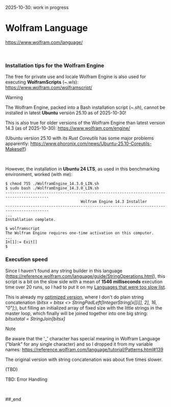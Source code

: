 2025-10-30: work in progress

# Wolfram Language

https://www.wolfram.com/language/

<br/>

### Installation tips for the Wolfram Engine

The free for private use and locale Wolfram Engine is also used for executing **WolframScripts** (_~.wls_): https://www.wolfram.com/wolframscript/

> [!WARNING]
> The Wolfram Engine, packed into a Bash installation script (_~.sh_), cannot be installed in latest **Ubuntu** version 25.10 as of 2025-10-30!

This is also true for older versions of the Wolfram Engine than latest version 14.3 (as of 2025-10-30): https://www.wolfram.com/engine/

(Ubuntu version 25.10 with its _Rust Coreutils_ has some major problems apparently: https://www.phoronix.com/news/Ubuntu-25.10-Coreutils-Makeself)

<br/>

However, the installation in **Ubuntu 24 LTS**, as used in this benchmarking environment, worked (with me): 

```
$ chmod 755 ./WolframEngine_14.3.0_LIN.sh
$ sudo bash ./WolframEngine_14.3.0_LIN.sh
-----------------------------------------------------------------------------------------
                                 Wolfram Engine 14.3 Installer 
-----------------------------------------------------------------------------------------
...
Installation complete.

$ wolframscript
The Wolfram Engine requires one-time activation on this computer.
...
In[1]:= Exit[]
$
```

### Execution speed

Since I haven't found any string builder in this language (https://reference.wolfram.com/language/guide/StringOperations.html), this script is a bit on the slow side with a mean of **1546 milliseconds** execution time over 20 runs, so I had to put it on my [Languages that were too slow list](https://github.com/practicalcomputerscience/MicrobenchmarkGPHLlanguages/tree/main/30%20-%20languages%20that%20didn't%20make%20it%20to%20my%20list#wolfram-language).

This is already my [optimized version](https://github.com/practicalcomputerscience/MicrobenchmarkGPHLlanguages/blob/main/03%20-%20source%20code/03%20-%20array-oriented%20languages/Wolfram%20Language/random_streams_for_perf_stats.wls), where I don't do plain string concatenation (_bitsx = bitsx <> StringPadLeft[IntegerString[x[[i]], 2], 16, "0"];_), but filling an initialized array of fixed size with the little strings in the master loop, which finally will be joined together into one big string: _bitsxtotal   = StringJoin[bitsx]_

> [!NOTE]
> Be aware that the '_' character has special meaning in Wolfram Language ("blank" for any single character) and so I dropped it from my variable names: https://reference.wolfram.com/language/tutorial/Patterns.html#139

The original version with string concatenation was about five times slower.

(TBD)

TBD: Error Handling

<br/>

##_end

